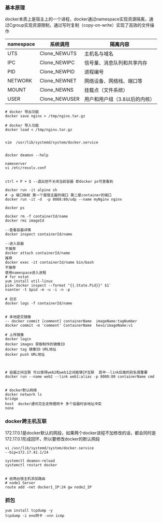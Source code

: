 
### 基本原理
docker本质上是宿主上的一个进程，docker通过namespace实现资源隔离，通过Cgroup实现资源限制，通过写时复制（copy-on-write）实现了高效的文件操作

| namespace | 系统调用          | 隔离内容             |
| --------- | ------------- | ---------------- |
| UTS       | Clone_NEWUTS  | 主机名与域名           |
| IPC       | Clone_NEWIPC  | 信号量、消息队列和共享内存    |
| PID       | Clone_NEWPID  | 进程编号             |
| NETWORK   | Clone_NEWNET  | 网络设备、网络栈、端口等     |
| MOUNT     | Clone_NEWNS   | 挂载点（文件系统）        |
| USER      | Clone_NEWUSER | 用户和用户组（3.8以后的内核） |



```shell
# docker 导出功能
docker save nginx > /tmp/nginx.tar.gz 

# docker 导入功能
docker load < /tmp/nginx.tar.gz 

```

```docker

vim  /usr/lib/systemd/system/docker.service 


docker deamon --help 

nameserver 
vi /etc/resolv.conf 


ctrl + P + Q --退出但不关闭当前容器 即docker ps可查看到 

docker run -it alpine sh
# -p 端口映射 第一个是宿主器的端口 第二是container的端口
docker run -it -d  -p 8088:80/udp --name myNginx nginx 
 
docker ps 

docker rm -f containerId/name
docker rmi imageId

--查看容器详情
docker inspect containerId/name

--进入容器
不推荐
docker attach containerId/name
推荐
docker exec -it containerId/name bin/bash
不推荐
使用namespace进入进程
# for nstat
yum install util-linux 
pid=`docker inspect --format "{{.State.Pid}}" $1`
nsenter -t $pid -m -u -i -n -p

# 日志
docker logs -f containerId/name 


# 本地提交镜像 
-- docker commit [comment] containerName  imageName:tagNumber
docker commit -m 'comment' ContainerName  hevo/imageName:v1 

# 上传镜像 
docker login 
docker images 获取制作的镜像ID
docker tag 镜像ID URL地址
docker push URL地址



# 容器之间互联 可以使得web2和web1之间能够IP互联  其中--link后面的别名很重要 
docker run --name web2 --link web1:alias -p 8080:80 containerName cmd


# docker默认网络
docker network ls 
bridge 
host  docker通讯完全走物理网卡 多个容器时会地址冲突
none

```




### docker跨主机互联
172.17.0.1是docker默认的网段，如果两个docker进程不加修改的话，都会同时是172.17.0.1形成回环，所以要修改docker的默认网段
``` shell
vi /usr/lib/systemd/system/docker.service 
--bip=172.17.42.1/24

systemctl deamon-reload
systemctl restart docker 


# 给两台宿主机添加路由
# node1 Server
route add -net docker1_IP:24 gw node2_IP

```

### 抓包
``` shell
yum install tcpdump -y 
tcpdump -i eno网卡 -vnn icmp
```



